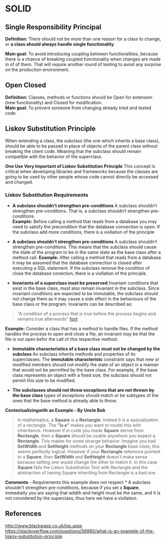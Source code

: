 

# SOLID

## Single Responsibility Principal

**Definition:**  There should not be more than one reason for a class to change, or  **a class should always handle single functionality**.

**Main goal:**  To avoid introducing coupling between functionalities, because there is a chance of breaking coupled functionality when changes are made in of of them. That will require another round of testing to avoid any surprise on the production environment.

## Open Closed

**Definition:**  Classes, methods or functions should be Open for extension (new functionality) and Closed for modification.  
**Main goal:**  To prevent someone from changing already tried and tested code.

## Liskov Substitution Principle

When extending a class, the subclass (the one which inherits a base class), should be able to be passed in place of objects of
the parent class without breaking the client code. Meaning that the subclass should remain compatible with the behavior of the superclass. 

**One Use Very Important of Liskov Substitution Principle**
This concept  is critical when developing libraries and frameworks because the classes are going to be used by other people whose code cannot directly be accessed and changed.

### Liskov Substitution Requirements
* **A subclass shouldn’t strengthen pre-conditions**
A subclass shouldn’t strengthen pre-conditions. That is, a subclass shouldn’t strengthen pre-conditions.  
**Example:**  Before calling a method that reads from a database you may need to satisfy the precondition that the database connection is open. If the subclass add more conditions, there is a viollation of the principle

* **A subclass shouldn’t strengthen pre-conditions**
A subclass shouldn’t strengthen pre-conditions. This means that the subclass should cause the state of the program to be in the same state as the base class after a method call.
**Example:**  After calling a method that reads from a database it may be assumed that the database connection is closed after executing a SQL statement. If the subclass remove the condition of close the database conection, there is a viollation of the principle.

* **Invariants of a superclass must be preserved**
Invariant conditions that exist in the base class, must also remain invariant in the subclass. Since invariant conditions are expected to be immutable, the subclass should not change them as it may cause a side effect in the behaviours of the base class or the program. Invariants can be described as:
> "A condition of a process that is true before the process begins and remains true afterwards" [font](http://www.blackwasp.co.uk/lsp.aspx)

**Example:** Consider a class that has a method to handle files. If the method handles the process to open and close a file, an invariant may be that the file is not open befor the call of this respective method.

* **Immutable characteristics of a base class must not be changed by the subclass**
An subclass inherits methods and properties of its superclasses. The **immutable characteristc** constraint says that new or modified members should not modify the state of an object in a manner that would not be permitted by the base class. For example, if the base class represents an object with a fixed size, the subclass should not permit this size to be modified.

* **The subclasses should not throw exceptions that are not thrown by the base class**
types of exceptions should match or be subtypes of the ones that the base method is already able to throw. 

**Contextualizingwith an Example - By Uncle Bob**
> In mathematics, a **Square** is a **Rectangle**. Indeed it is a specialization of a rectangle. The **"is a"** makes you want to model this with inheritance. However if in code you made **Square** derive from **Rectangle**, then a **Square** should be usable anywhere you expect a **Rectangle**. This makes for some strange behavior.
> Imagine you had **SetWidth** and **SetHeight** methods on your **Rectangle** base class; this seems perfectly logical. However if your **Rectangle** reference pointed to a **Square**, then **SetWidth** and **SetHeight** doesn't make sense because setting one would change the other to match it. In this case **Square** fails the Liskov Substitution Test with Rectangle and the abstraction of having Square inheriting from Rectangle is a bad one.

**Comments** - Requirements this example does not respect
	*  A subclass shouldn’t strengthen pre-conditions, because if you set a **Square**, immediatly you are saying that witdth and height must be the same, and it is not considered by the superclass, thus here we have a viollation.

## References
http://www.blackwasp.co.uk/lsp.aspx
https://stackoverflow.com/questions/56860/what-is-an-example-of-the-liskov-substitution-principle

